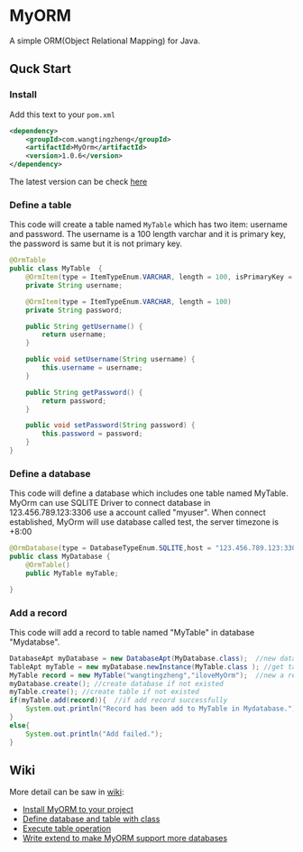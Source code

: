 # MyORM
A simple ORM(Object Relational Mapping) for Java.
## Quck Start
### Install
Add this text to your `pom.xml`
```xml
<dependency>
    <groupId>com.wangtingzheng</groupId>
    <artifactId>MyOrm</artifactId>
    <version>1.0.6</version>
</dependency>
```
The latest version can be check [here](https://github.com/WangTingZheng/MyORM/packages)
### Define a table
This code will create a table named `MyTable` which has two item: username and password. The username is a 100 length varchar and it is primary key, the password is same but it is not primary key.
```java
@OrmTable
public class MyTable  {
    @OrmItem(type = ItemTypeEnum.VARCHAR, length = 100, isPrimaryKey = true)
    private String username;

    @OrmItem(type = ItemTypeEnum.VARCHAR, length = 100)
    private String password;

    public String getUsername() {
        return username;
    }

    public void setUsername(String username) {
        this.username = username;
    }

    public String getPassword() {
        return password;
    }

    public void setPassword(String password) {
        this.password = password;
    }
}
```
### Define a database
This code will define a database which includes one table named MyTable. MyOrm can use SQLITE Driver to connect database in 123.456.789.123:3306 use a account called "myuser". When connect established, MyOrm will use database called test, the server timezone is +8:00
```java
@OrmDatabase(type = DatabaseTypeEnum.SQLITE,host = "123.456.789.123:3306",username = "myuser",password = "mypassword",openDatabase = "test",serverTimezone = "+8:00")
public class MyDatabase {
    @OrmTable()
    public MyTable myTable;

}
```
### Add a record
This code will add a record to table named "MyTable" in database "Mydatabse".
```java
DatabaseApt myDatabase = new DatabaseApt(MyDatabase.class);  //new database annotation process tool
TableApt myTable = new myDatabase.newInstance(MyTable.class ); //get table annotation process tool
MyTable record = new MyTable("wangtingzheng","iloveMyOrm");  //new a record obejct
myDatabase.create(); //create database if not existed
myTable.create(); //create table if not existed
if(myTable.add(record)){  //if add record successfully
    System.out.println("Record has been add to MyTable in Mydatabase.");
}
else{
    System.out.println("Add failed."); 
}
```
## Wiki
More detail can be saw in [wiki](https://github.com/WangTingZheng/MyORM/wiki):
- [Install MyORM to your project](https://github.com/WangTingZheng/MyORM/wiki/Install)
- [Define database and table with class](https://github.com/WangTingZheng/MyORM/wiki/Define)
- [Execute table operation](https://github.com/WangTingZheng/MyORM/wiki/Operation)
- [Write extend to make MyORM support more databases](https://github.com/WangTingZheng/MyORM/wiki/Extend)
